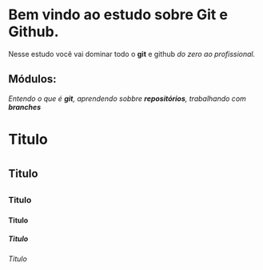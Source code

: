 # Bem vindo ao estudo sobre Git e Github.
Nesse estudo você vai dominar todo o **git** e github _do zero ao profissional._

## Módulos:
_Entendo o que é **git**, aprendendo sobbre **repositórios**, trabalhando com **branches**_

# Titulo <h1>
## Titulo <h2>
### Titulo <h3>
#### Titulo <h4>
##### Titulo <h5>
###### Titulo <h6>